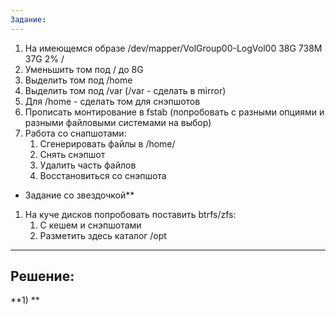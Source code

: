```yaml
---
Задание:
---
```


1. На имеющемся образе /dev/mapper/VolGroup00-LogVol00 38G 738M 37G 2% /
1. Уменьшить том под / до 8G
1. Выделить том под /home
1. Выделить том под /var (/var - сделать в mirror)
1. Для /home - сделать том для снэпшотов
1. Прописать монтирование в fstab (попробовать с разными опциями и разными файловыми системами на выбор)
1. Работа со снапшотами:
   1. Сгенерировать файлы в /home/
   1. Снять снэпшот
   1. Удалить часть файлов
   1. Восстановиться со снэпшота

* Задание со звездочкой**
1. На куче дисков попробовать поставить btrfs/zfs:
    1. С кешем и снэпшотами
    1. Разметить здесь каталог /opt

---
Решение:
---

**1) **
